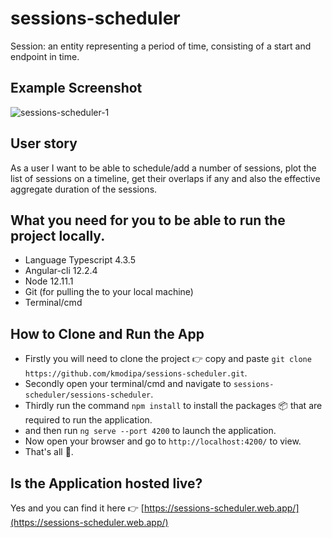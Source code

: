 # sessions-scheduler
Session: an entity representing a period of time, consisting of a start and endpoint in time.

## Example Screenshot
![sessions-scheduler-1](https://user-images.githubusercontent.com/18338191/137645270-c06d1a91-918a-4ee0-b3cc-bfdc58003df7.png)

## User story
As a user I want to be able to schedule/add a number of sessions, plot the list of sessions on a timeline, get their overlaps if any and also the effective aggregate duration of the sessions.

## What you need for you to be able to run the project locally.

* Language Typescript 4.3.5
* Angular-cli 12.2.4
* Node 12.11.1
* Git (for pulling the to your local machine)
* Terminal/cmd

## How to Clone and Run the App
- Firstly you will need to clone the project :point_right: copy and paste `git clone https://github.com/kmodipa/sessions-scheduler.git`.
- Secondly open your terminal/cmd and navigate to `sessions-scheduler/sessions-scheduler`.
- Thirdly run the command `npm install` to install the packages 📦  that are required to run the application.
- and then run `ng serve --port 4200` to launch the application.
- Now open your browser and go to `http://localhost:4200/` to view.
- That's all 💁.

## Is the Application hosted live?
Yes and you can find it here :point_right: [https://sessions-scheduler.web.app/](https://sessions-scheduler.web.app/)
